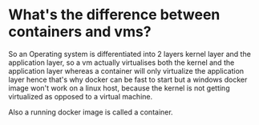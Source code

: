 # What's the difference between containers and vms?

So an Operating system is differentiated into 2 layers kernel layer and the application layer, so a vm actually virtualises both the kernel and the application layer whereas a container will only virtualize the application layer hence that's why docker can be fast to start but a windows docker image won't work on a linux host, because the kernel is not getting virtualized as opposed to a virtual machine.

Also a running docker image is called a container.